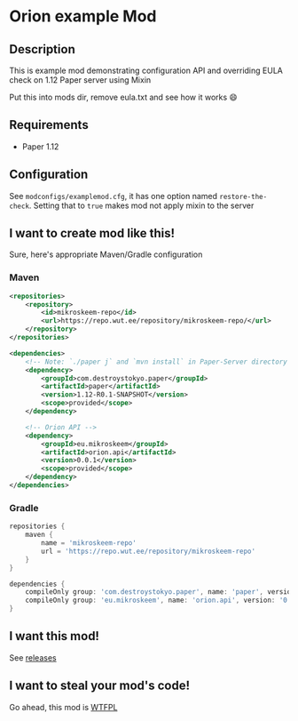 # Orion example Mod

## Description
This is example mod demonstrating configuration API and overriding EULA check on 1.12 Paper server using Mixin

Put this into mods dir, remove eula.txt and see how it works :smile:

## Requirements
- Paper 1.12

## Configuration
See `modconfigs/examplemod.cfg`, it has one option named `restore-the-check`. Setting that to `true` makes mod not apply
mixin to the server

## I want to create mod like this!
Sure, here's appropriate Maven/Gradle configuration

### Maven
```xml
<repositories>
    <repository>
        <id>mikroskeem-repo</id>
        <url>https://repo.wut.ee/repository/mikroskeem-repo/</url>
    </repository>
</repositories>

<dependencies>
    <!-- Note: `./paper j` and `mvn install` in Paper-Server directory -->
    <dependency>
        <groupId>com.destroystokyo.paper</groupId>
        <artifactId>paper</artifactId>
        <version>1.12-R0.1-SNAPSHOT</version>
        <scope>provided</scope>
    </dependency>

    <!-- Orion API -->
    <dependency>
        <groupId>eu.mikroskeem</groupId>
        <artifactId>orion.api</artifactId>
        <version>0.0.1</version>
        <scope>provided</scope>
    </dependency>
</dependencies>
```


### Gradle
```groovy
repositories {
    maven {
        name = 'mikroskeem-repo'
        url = 'https://repo.wut.ee/repository/mikroskeem-repo'
    }
}

dependencies {
    compileOnly group: 'com.destroystokyo.paper', name: 'paper', version: '1.12-R0.1-SNAPSHOT'
    compileOnly group: 'eu.mikroskeem', name: 'orion.api', version: '0.0.1'
}
```


## I want this mod!
See [releases](https://github.com/OrionMinecraft/ExampleMod/releases)

## I want to steal your mod's code!
Go ahead, this mod is [WTFPL](http://www.wtfpl.net/about/)
